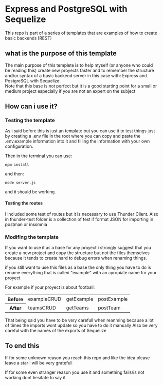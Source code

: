 # Express and PostgreSQL with Sequelize

This repo is part of a series of templates that are examples of how to create basic backends (REST)

## what is the purpose of this template

The main purpose of this templete is to help myself (or anyone who could be reading this) create new proyects faster and to remember the structure and/or syntax of a basic backend server in this case with: Express and PostgreSQL with Sequelize.
<br>
Note that this base is not perfect but it is a good starting point for a small or medium project especially if you are not an expert on the subject

## How can i use it?

### Testing the template

As i said before this is just an template but you can use it to test things just by creating a .env file in the root where you can copy and paste the .env.example information into it and filling the information with your own configuration.

Then in the terminal you can use:

```
npm install
```

and then:

```
node server.js
```
and it should be working.

#### Testing the routes

I included some test of routes but it is necessary to use Thunder Client. Also in thunder-test folder is a collection of test if format JSON for importing in postman or insomnia 

### Modifing the template

If you want to use it as a base for any proyect i strongly suggest that you create a new project and copy the structure but not the files themselves because it tends to create hard to debug errors when renaming things.

if you still want to use this files as a base the only thing you have to do is rename everything that is called "example" with an apropiate name for your proyect

For example if your proyect is about football:

<table>
    <tr>
        <th>Before </th>
        <td>exampleCRUD</td>
        <td>getExample</td>
        <td>postExample</td>
    </tr>
    <tr>
        <th>After</th>
        <td>teamsCRUD</td>
        <td>getTeams</td>
        <td>postTeam</td>
    </tr>
</table>

That being said you have to be very carefull when reanming because a lot of times the imports wont update so you have to do it manually
Also be very careful with the names of the exports of Sequelize

## To end this

If for some unknown reason you reach this repo and like the idea please leave a star i will be very gratefull

If for some even stranger reason you use it and something fails/is not working dont hesitate to say it